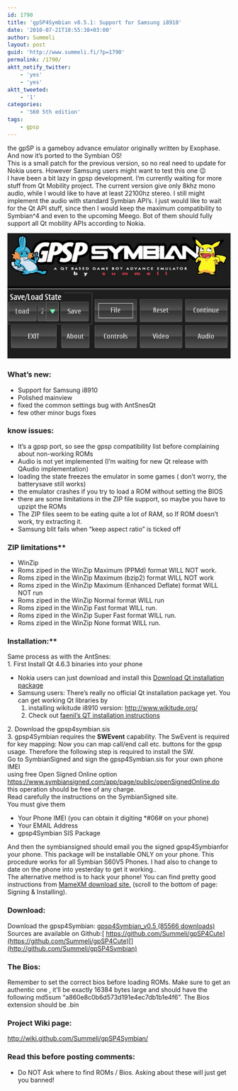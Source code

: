 ```yaml
---
id: 1790
title: 'gpSP4Symbian v0.5.1: Support for Samsung i8910'
date: '2010-07-21T10:55:38+03:00'
author: Summeli
layout: post
guid: 'http://www.summeli.fi/?p=1790'
permalink: /1790/
aktt_notify_twitter:
    - 'yes'
    - 'yes'
aktt_tweeted:
    - '1'
categories:
    - 'S60 5th edition'
tags:
    - gpsp
---
```


the gpSP is a gameboy advance emulator originally written by Exophase. And now it’s ported to the Symbian OS!  
This is a small patch for the previous version, so no real need to update for Nokia users. However Samsung users might want to test this one 😉  
I have been a bit lazy in gpsp development. I’m currently waiting for more stuff from Qt Mobility project. The current version give only 8khz mono audio, while I would like to have at least 22100hz stereo. I still might implement the audio with standard Symbian API’s. I just would like to wait for the Qt API stuff, since then I would keep the maximum compatibility to Symbian^4 and even to the upcoming Meego. Bot of them should fully support all Qt mobility APIs according to Nokia.

![](/wp-content/uploads/2010/07/gpsp_051.jpg)

### What’s new:   

- Support for Samsung i8910
- Polished mainview
- fixed the common settings bug with AntSnesQt
- few other minor bugs fixes

  
### know issues:   

- It’s a gpsp port, so see the gpsp compatibility list before complaining about non-working ROMs
- Audio is not yet implemented (I’m waiting for new Qt release with QAudio implementation)
- loading the state freezes the emulator in some games ( don’t worry, the batterysave still works)
- the emulator crashes if you try to load a ROM without setting the BIOS
- there are some limitations in the ZIP file support, so maybe you have to upzipt the ROMs
- The ZIP files seem to be eating quite a lot of RAM, so If ROM doesn’t work, try extracting it.
- Samsung blit fails when “keep aspect ratio” is ticked off

### ZIP limitations**

- WinZip
- Roms ziped in the WinZip Maximum (PPMd) format WILL NOT work.
- Roms ziped in the WinZip Maximum (bzip2) format WILL NOT work
- Roms ziped in the WinZip Maximum (Enhanced Deflate) format WILL NOT run
- Roms ziped in the WinZip Normal format WILL run
- Roms ziped in the WinZip Fast format WILL run.
- Roms ziped in the WinZip Super Fast format WILL run.
- Roms ziped in the WinZip None format WILL run.

### Installation:**  
Same process as with the AntSnes:  
1\. First Install Qt 4.6.3 binaries into your phone

- Nokia users can just download and install this [Download Qt installation package](ftp://ftp.qt.nokia.com/pub/qt/symbian/4.6.3/qt_installer.sis)
- Samsung users: There’s really no official Qt installation package yet. You can get working Qt libraries by 
    1. installing wikitude i8910 version: <http://www.wikitude.org/>
    2. Check out [faenil’s QT installation instructions](http://i8910tuning.com/2010/07/22/welcome-to-i8910-qt/)

[ ](ftp://ftp.qt.nokia.com/pub/qt/symbian/4.6.3/qt_installer.sis) 2. Download the gpsp4symbian.sis  
3\. gpsp4Symbian requires the **SWEvent** capability. The SwEvent is required for key mapping: Now you can map call/end call etc. buttons for the gpsp usage. Therefore the following step is required to install the SW.  
Go to SymbianSigned and sign the gpsp4Symbian.sis for your own phone IMEI  
using free Open Signed Online option <https://www.symbiansigned.com/app/page/public/openSignedOnline.do> this operation should be free of any charge.  
Read carefully the instructions on the SymbianSigned site.  
You must give them

- Your Phone IMEI (you can obtain it digiting \*#06# on your phone)
- Your EMAIL Address
- gpsp4Symbian SIS Package

And then the symbiansigned should email you the signed gpsp4Symbianfor your phone. This package will be installable ONLY on your phone. This procedure works for all Symbian S60V5 Phones. I had also to change to date on the phone into yesterday to get it working..  
The alternative method is to hack your phone! You can find pretty good instructions from [MameXM download site.](https://sites.google.com/site/mamexm/Home/download-1-03) (scroll to the bottom of page: Signing &amp; Installing).  

### Download:   
Download the gpsp4Symbian: [ gpsp4Symbian\_v0.5 (85566 downloads) ](/wp-content/uploads/downloads/2010/07/gpsp4Symbian_v051.sis)  
Sources are available on Github:[ https://github.com/Summeli/gpSP4Cute](https://github.com/Summeli/gpSP4Cute)[](http://github.com/Summeli/gpSP4Symbian)  

### The Bios:  
Remember to set the correct bios before loading ROMs. Make sure to get an authentic one , it’ll be exactly 16384 bytes large and should have the following md5sum “a860e8c0b6d573d191e4ec7db1b1e4f6”. The Bios extension should be .bin  

### Project Wiki page:   
<http://wiki.github.com/Summeli/gpSP4Symbian/>  


### Read this before posting comments:   

- Do NOT Ask where to find ROMs / Bios. Asking about these will just get you banned!